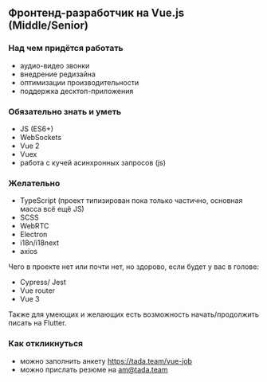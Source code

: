 ## Фронтенд-разработчик на Vue.js (Middle/Senior)

### Над чем придётся работать
 - аудио-видео звонки
 - внедрение редизайна
 - оптимизации производительности
 - поддержка десктоп-приложения

### Обязательно знать и уметь
- JS (ES6+)
- WebSockets
- Vue 2
- Vuex
- работа с кучей асинхронных запросов (js)

### Желательно
- TypeScript (проект типизирован пока только частично, основная масса всё ещё JS)
- SCSS
- WebRTC
- Electron
- i18n/i18next
- axios

Чего в проекте нет или почти нет, но здорово, если будет у вас в голове:
- Cypress/ Jest
- Vue router
- Vue 3 

Также для умеющих и желающих есть возможность начать/продолжить писать на Flutter.

### Как откликнуться
 - можно заполнить анкету https://tada.team/vue-job
 - можно прислать резюме на am@tada.team
